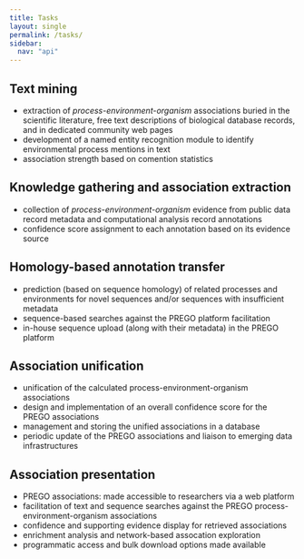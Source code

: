 ```yaml
---
title: Tasks
layout: single
permalink: /tasks/
sidebar:
  nav: "api"
---
```

## Text mining
* extraction of  *process-environment-organism* associations buried in the scientific literature, free text descriptions of biological database records, and in dedicated community web pages
* development of a named entity recognition module to identify environmental process mentions in text
* association strength based on comention statistics

## Knowledge gathering and association extraction
* collection of *process-environment-organism* evidence from public data record metadata and computational analysis record annotations
* confidence score assignment to each annotation based on its evidence source

## Homology-based annotation transfer
* prediction (based on sequence homology) of related processes and environments for novel sequences and/or sequences with insufficient metadata
* sequence-based searches against the PREGO platform facilitation
* in-house sequence upload (along with their metadata) in the PREGO platform 

## Association unification
* unification of the calculated process-environment-organism associations
* design and implementation of an overall confidence score for the PREGO associations
* management and storing the unified associations in a database
* periodic update of the PREGO associations and liaison to emerging data infrastructures

## Association presentation
* PREGO associations: made accessible to researchers via a web platform
* facilitation of text and sequence searches against the PREGO process-environment-organism associations
* confidence and supporting evidence display for retrieved associations
* enrichment analysis and network-based assocation exploration
* programmatic access and bulk download options made available
